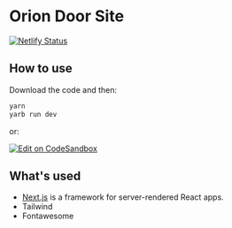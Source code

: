 # Orion Door Site

[![Netlify Status](https://api.netlify.com/api/v1/badges/a10602d3-7e89-49bf-a2e6-dae52b3cbba8/deploy-status)](https://app.netlify.com/sites/kind-einstein-1fe6f4/deploys)

## How to use

Download the code and then:

```sh
yarn
yarb run dev
```

or:

[![Edit on CodeSandbox](https://codesandbox.io/static/img/play-codesandbox.svg)](https://codesandbox.io/s/github/rulikkk/orion)

## What's used

- [Next.js](https://github.com/zeit/next.js) is a framework for server-rendered React apps.
- Tailwind
- Fontawesome
